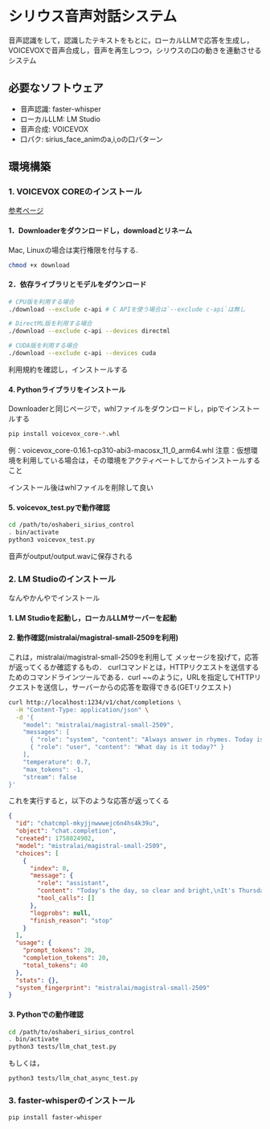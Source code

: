 # シリウス音声対話システム

<!-- 実装すること -->
音声認識をして，認識したテキストをもとに，ローカルLLMで応答を生成し，
VOICEVOXで音声合成し，音声を再生しつつ，シリウスの口の動きを連動させるシステム

## 必要なソフトウェア
- 音声認識: faster-whisper
- ローカルLLM: LM Studio
- 音声合成: VOICEVOX
- 口パク: sirius_face_animのa,i,oの口パターン

## 環境構築
### 1. VOICEVOX COREのインストール
[参考ページ](https://github.com/VOICEVOX/voicevox_core/blob/main/docs/guide/user/usage.md)

#### 1．Downloaderをダウンロードし，downloadとリネーム
Mac, Linuxの場合は実行権限を付与する.
``` bash
chmod +x download
```

#### 2．依存ライブラリとモデルをダウンロード
``` bash
# CPU版を利用する場合
./download --exclude c-api # C APIを使う場合は`--exclude c-api`は無し

# DirectML版を利用する場合
./download --exclude c-api --devices directml

# CUDA版を利用する場合
./download --exclude c-api --devices cuda
```
利用規約を確認し，インストールする

#### 4. Pythonライブラリをインストール
Downloaderと同じページで，whlファイルをダウンロードし，pipでインストールする
``` bash
pip install voicevox_core-*.whl
```

例：voicevox_core-0.16.1-cp310-abi3-macosx_11_0_arm64.whl
注意：仮想環境を利用している場合は，その環境をアクティベートしてからインストールすること

インストール後はwhlファイルを削除して良い

#### 5. voicevox_test.pyで動作確認
``` bash
cd /path/to/oshaberi_sirius_control 
. bin/activate
python3 voicevox_test.py
```
音声がoutput/output.wavに保存される
### 2. LM Studioのインストール
なんやかんやでインストール
#### 1. LM Studioを起動し，ローカルLLMサーバーを起動
#### 2. 動作確認(mistralai/magistral-small-2509を利用)
これは，mistralai/magistral-small-2509を利用して
メッセージを投げて，応答が返ってくるか確認するもの．
curlコマンドとは，HTTPリクエストを送信するためのコマンドラインツールである．curl ~~のように，URLを指定してHTTPリクエストを送信し，サーバーからの応答を取得できる(GETリクエスト)
``` bash
curl http://localhost:1234/v1/chat/completions \
  -H "Content-Type: application/json" \
  -d '{
    "model": "mistralai/magistral-small-2509",
    "messages": [
      { "role": "system", "content": "Always answer in rhymes. Today is Thursday" },
      { "role": "user", "content": "What day is it today?" }
    ],
    "temperature": 0.7,
    "max_tokens": -1,
    "stream": false
}'
```
これを実行すると，以下のような応答が返ってくる
``` json
{
  "id": "chatcmpl-mkyjjnwwwejc6n4hs4k39u",
  "object": "chat.completion",
  "created": 1758824902,
  "model": "mistralai/magistral-small-2509",
  "choices": [
    {
      "index": 0,
      "message": {
        "role": "assistant",
        "content": "Today's the day, so clear and bright,\nIt's Thursday, the week's delight!",
        "tool_calls": []
      },
      "logprobs": null,
      "finish_reason": "stop"
    }
  ],
  "usage": {
    "prompt_tokens": 20,
    "completion_tokens": 20,
    "total_tokens": 40
  },
  "stats": {},
  "system_fingerprint": "mistralai/magistral-small-2509"
}
```
#### 3. Pythonでの動作確認
``` bash
cd /path/to/oshaberi_sirius_control
. bin/activate
python3 tests/llm_chat_test.py
```
もしくは， 
``` bash
python3 tests/llm_chat_async_test.py
```

### 3. faster-whisperのインストール
``` bash 
pip install faster-whisper
```


